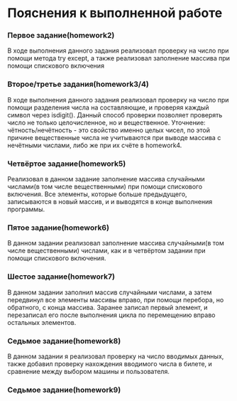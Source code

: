 # Пояснения к выполненной работе
### Первое задание(homework2)
В ходе выполнения данного задания реализовал проверку на число при помощи метода try except, а также реализовал заполнение массива при помощи спискового включения
### Второе/третье задания(homework3/4)
В ходе выполнения данного задания реализовал проверку на число при помощи разделения числа на составляющие, и проверяя каждый символ через isdigit(). Данный способ проверки позволяет проверять число не только целочисленное, но и вещественное. Уточнение: чётность/нечётность - это свойство именно целых чисел, по этой причине вещественные числа не учитываются при выводе массива с нечётными числами, либо же при их счёте в homework4.
### Четвёртое задание(homework5)
Реализовал в данном задание заполнение массива случайными числами(в том числе вещественными) при помощи спискового включения. Все элементы, которые больше предыдущего, записываются в новый массив, и и выводятся в конце выполнения программы.
### Пятое задание(homework6)
В данном задании реализовал заполнение массива случайными(в том числе вещественными) числами, как и в четвёртом задании при помощи спискового включения.
### Шестое задание(homework7)
В данном задании заполнил массив случайными числами, а затем передвинул все элементы массивы вправо, при помощи перебора, но обратного, с конца массива. Заранее записал первый элемент, и перезаписал его после выполнения цикла по перемещению вправо остальных элементов.
### Седьмое задание(homework8)
В данном задании я реализовал проверку на число вводимых данных, также добавил проверку нахождения вводимого числа в билете, и сравнение между выбором машины и пользователя.
### Седьмое задание(homework9)
